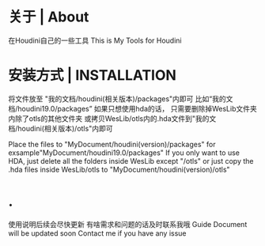# 关于 | About
在Houdini自己的一些工具
This is My Tools for Houdini

# 安装方式 | INSTALLATION

将文件放至 "我的文档/houdini(相关版本)/packages"内即可
比如“我的文档/houdini19.0/packages”
如果只想使用hda的话，
只需要删除掉WesLib文件夹内除了otls的其他文件夹
或拷贝WesLib/otls内的.hda文件到"我的文档/houdini(相关版本)/otls"内即可

Place the files to "MyDocument/houdini(version)/packages"
for exsample"MyDocument/houdini19.0/packages"
If you only want to use HDA,
just delete all the folders inside WesLib except "/otls"
or just copy the .hda files inside WesLib/otls to "MyDocument/houdini(version)/otls"

# .
使用说明后续会尽快更新
有啥需求和问题的话及时联系我哦
Guide Document will be updated soon
Contact me if you have any issue
